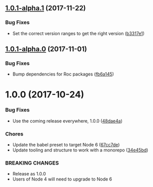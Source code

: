 <a name="1.0.1-alpha.1"></a>
## [1.0.1-alpha.1](https://github.com/rocjs/roc-extensions/tree/master/packages/roc-package-web-app-dev/compare/v1.0.0...v1.0.1-alpha.1) (2017-11-22)


### Bug Fixes

* Set the correct version ranges to get the right version ([b3317e1](https://github.com/rocjs/roc-extensions/tree/master/packages/roc-package-web-app-dev/commit/b3317e1))



<a name="1.0.1-alpha.0"></a>
## [1.0.1-alpha.0](https://github.com/rocjs/roc-extensions/tree/master/packages/roc-package-web-app-dev/compare/v1.0.0...v1.0.1-alpha.0) (2017-11-01)


### Bug Fixes

* Bump dependencies for Roc packages ([fb6a145](https://github.com/rocjs/roc-extensions/tree/master/packages/roc-package-web-app-dev/commit/fb6a145))



<a name="1.0.0"></a>
# 1.0.0 (2017-10-24)


### Bug Fixes

* Use the coming release everywhere, 1.0.0 ([48dae4a](https://github.com/rocjs/roc-extensions/tree/master/packages/roc-package-web-app-dev/commit/48dae4a))


### Chores

* Update the babel preset to target Node 6 ([67cc7de](https://github.com/rocjs/roc-extensions/tree/master/packages/roc-package-web-app-dev/commit/67cc7de))
* Update tooling and structure to work with a monorepo ([34e45bd](https://github.com/rocjs/roc-extensions/tree/master/packages/roc-package-web-app-dev/commit/34e45bd))


### BREAKING CHANGES

* Release as 1.0.0
* Users of Node 4 will need to upgrade to Node 6



